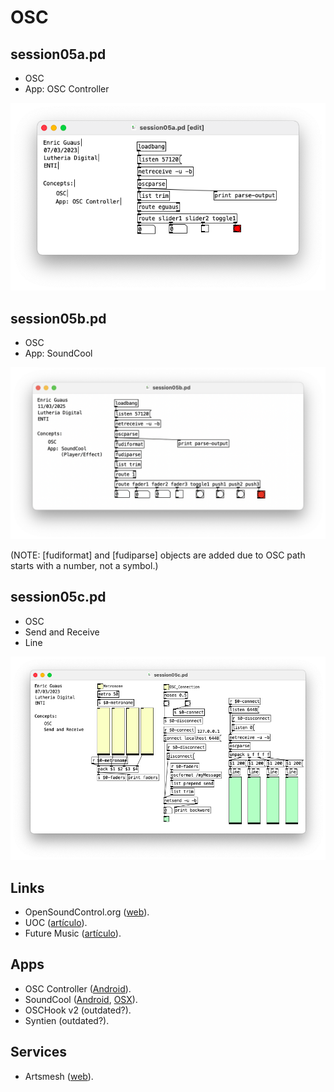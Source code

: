 # OSC

## session05a.pd 

* OSC
* App: OSC Controller

![session05a.png](./session05a.png)

## session05b.pd 

* OSC
* App: SoundCool

![session05b.png](./session05b.png)

(NOTE: [fudiformat] and [fudiparse] objects are added due to OSC path starts with a number, not a symbol.) 

## session05c.pd 

* OSC
* Send and Receive
* Line

![session05c.png](./session05c.png)

## Links

* OpenSoundControl.org ([web](https://ccrma.stanford.edu/groups/osc/index.html)).
* UOC ([artículo](https://mosaic.uoc.edu/2019/04/03/introduccion-al-protocolo-de-comunicacion-open-sound-control/)).
* Future Music ([artículo](https://www.futuremusic-es.com/protocolo-open-sound-control-osc-enriquece-produccion-musical/)).

## Apps

* OSC Controller ([Android](https://play.google.com/store/apps/details?id=com.ffsmultimedia.osccontroller&hl=es&gl=US)).
* SoundCool ([Android](https://play.google.com/store/apps/details?id=org.soundcool.upv.oscapp&hl=ca), [OSX](https://apps.apple.com/us/app/soundcool-osc/id1195976787?l=es&ls=1)).
* OSCHook v2 (outdated?).
* Syntien (outdated?).

## Services

* Artsmesh ([web](https://www.artsmesh.com/)).